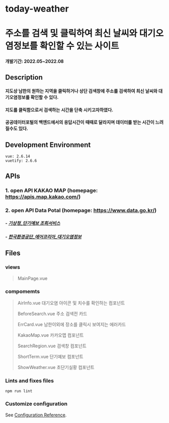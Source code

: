 # today-weather
# 주소를 검색 및 클릭하여 최신 날씨와 대기오염정보를 확인할 수 있는 사이트 
#### 개발기간: 2022.05~2022.08

## Description

#### 지도상 남한의 원하는 지역을 클릭하거나 상단 검색창에 주소를 검색하여 최신 날씨와 대기오염정보를 확인할 수 있다.

#### 지도를 클릭함으로서 검색하는 시간을 단축 시키고자하였다. 

#### 공공데이터포털의 백엔드에서의 응답시간이 때때로 달라지며 데이터를 받는 시간이 느려질수도 있다.

## Development Environment
```
vue: 2.6.14
vuetify: 2.6.6
```

## APIs
### 1. open API KAKAO MAP (homepage: https://apis.map.kakao.com/)
### 2. open API Data Potal (homepage: https://www.data.go.kr/)
  ##### - [기상청_단기예보 조회서비스](https://www.data.go.kr/iim/api/selectAPIAcountView.do)
  ##### - [한국환경공단_에어코리아_대기오염정보](https://www.data.go.kr/iim/api/selectAPIAcountView.do)

## Files

### views
> MainPage.vue 

### compomemts
> AirInfo.vue 대기오염 아이콘 및 치수를 확인하는 컴포넌트
>
> BeforeSearch.vue 주소 검색전 카드
>
> ErrCard.vue 남한이외에 장소를 클릭시 보여지는 에러카드
>
> KakaoMap.vue 카카오맵 컴포넌트
>
> SearchRegion.vue 검색창 컴포넌트
>
> ShortTerm.vue 단기예보 컴포넌트
>
> ShowWeather.vue 초단기실황 컴포넌트 



### Lints and fixes files
```
npm run lint
```

### Customize configuration
See [Configuration Reference](https://cli.vuejs.org/config/).
